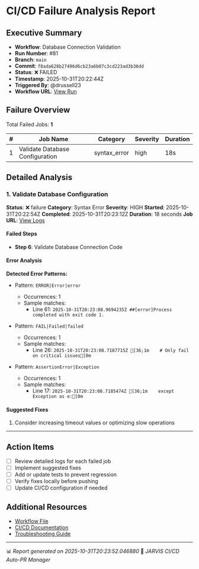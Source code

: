 # CI/CD Failure Analysis Report

## Executive Summary

- **Workflow**: Database Connection Validation
- **Run Number**: #81
- **Branch**: `main`
- **Commit**: `f8ada628b27496d6cb23a6b07c3cd223ad3b36dd`
- **Status**: ❌ FAILED
- **Timestamp**: 2025-10-31T20:22:44Z
- **Triggered By**: @drussell23
- **Workflow URL**: [View Run](https://github.com/drussell23/JARVIS-AI/actions/runs/18984269440)

## Failure Overview

Total Failed Jobs: **1**

| # | Job Name | Category | Severity | Duration |
|---|----------|----------|----------|----------|
| 1 | Validate Database Configuration | syntax_error | high | 18s |

## Detailed Analysis

### 1. Validate Database Configuration

**Status**: ❌ failure
**Category**: Syntax Error
**Severity**: HIGH
**Started**: 2025-10-31T20:22:54Z
**Completed**: 2025-10-31T20:23:12Z
**Duration**: 18 seconds
**Job URL**: [View Logs](https://github.com/drussell23/JARVIS-AI/actions/runs/18984269440/job/54224228522)

#### Failed Steps

- **Step 6**: Validate Database Connection Code

#### Error Analysis

**Detected Error Patterns:**

- Pattern: `ERROR|Error|error`
  - Occurrences: 1
  - Sample matches:
    - Line 61: `2025-10-31T20:23:08.9694235Z ##[error]Process completed with exit code 1.`

- Pattern: `FAIL|Failed|failed`
  - Occurrences: 1
  - Sample matches:
    - Line 26: `2025-10-31T20:23:08.7187715Z [36;1m    # Only fail on critical issues[0m`

- Pattern: `AssertionError|Exception`
  - Occurrences: 1
  - Sample matches:
    - Line 17: `2025-10-31T20:23:08.7185474Z [36;1m    except Exception as e:[0m`

#### Suggested Fixes

1. Consider increasing timeout values or optimizing slow operations

---

## Action Items

- [ ] Review detailed logs for each failed job
- [ ] Implement suggested fixes
- [ ] Add or update tests to prevent regression
- [ ] Verify fixes locally before pushing
- [ ] Update CI/CD configuration if needed

## Additional Resources

- [Workflow File](.github/workflows/)
- [CI/CD Documentation](../../docs/ci-cd/)
- [Troubleshooting Guide](../../docs/troubleshooting/)

---

📊 *Report generated on 2025-10-31T20:23:52.046880*
🤖 *JARVIS CI/CD Auto-PR Manager*
